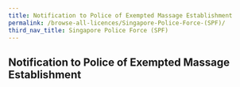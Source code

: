 ```yaml
---
title: Notification to Police of Exempted Massage Establishment
permalink: /browse-all-licences/Singapore-Police-Force-(SPF)/
third_nav_title: Singapore Police Force (SPF)
---
```

## Notification to Police of Exempted Massage Establishment
